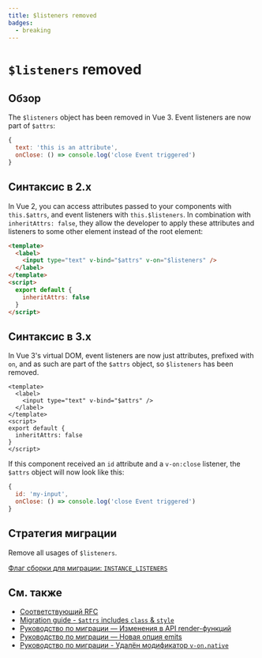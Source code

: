 ```yaml
---
title: $listeners removed
badges:
  - breaking
---
```


# `$listeners` removed <MigrationBadges :badges="$frontmatter.badges" />

## Обзор

The `$listeners` object has been removed in Vue 3. Event listeners are now part of `$attrs`:

```js
{
  text: 'this is an attribute',
  onClose: () => console.log('close Event triggered')
}
```

## Синтаксис в 2.x

In Vue 2, you can access attributes passed to your components with `this.$attrs`, and event listeners with `this.$listeners`.
In combination with `inheritAttrs: false`, they allow the developer to apply these attributes and listeners to some other element instead of the root element:

```html
<template>
  <label>
    <input type="text" v-bind="$attrs" v-on="$listeners" />
  </label>
</template>
<script>
  export default {
    inheritAttrs: false
  }
</script>
```

## Синтаксис в 3.x

In Vue 3's virtual DOM, event listeners are now just attributes, prefixed with `on`, and as such are part of the `$attrs` object, so `$listeners` has been removed.

```vue
<template>
  <label>
    <input type="text" v-bind="$attrs" />
  </label>
</template>
<script>
export default {
  inheritAttrs: false
}
</script>
```

If this component received an `id` attribute and a `v-on:close` listener, the `$attrs` object will now look like this:

```js
{
  id: 'my-input',
  onClose: () => console.log('close Event triggered')
}
```

## Стратегия миграции

Remove all usages of `$listeners`.

[Флаг сборки для миграции: `INSTANCE_LISTENERS`](../migration-build.html#compat-configuration)

## См. также

- [Соответствующий RFC](https://github.com/vuejs/rfcs/blob/master/active-rfcs/0031-attr-fallthrough.md)
- [Migration guide - `$attrs` includes `class` & `style`](./attrs-includes-class-style.md)
- [Руководство по миграции — Изменения в API render-функций](./render-function-api.md)
- [Руководство по миграции — Новая опция emits](./emits-option.md)
- [Руководство по миграции - Удалён модификатор `v-on.native`](./v-on-native-modifier-removed.md)
